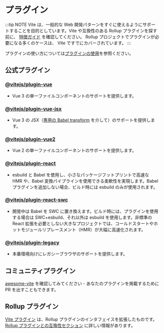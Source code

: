 # プラグイン

:::tip NOTE
Vite は、一般的な Web 開発パターンをすぐに使えるようにサポートすることを目的としています。Vite や互換性のある Rollup プラグインを探す前に、 [特徴ガイド](../guide/features.md) を確認してください。 Rollup プロジェクトでプラグインが必要になる多くのケースは、 Vite ですでにカバーされています。
:::

プラグインの使い方については[プラグインの使用](../guide/using-plugins)を参照ください。

## 公式プラグイン

### [@vitejs/plugin-vue](https://github.com/vitejs/vite-plugin-vue/tree/main/packages/plugin-vue)

- Vue 3 の単一ファイルコンポーネントのサポートを提供します。

### [@vitejs/plugin-vue-jsx](https://github.com/vitejs/vite-plugin-vue/tree/main/packages/plugin-vue-jsx)

- Vue 3 の JSX（[専用の Babel transform](https://github.com/vuejs/jsx-next) を介して）のサポートを提供します。

### [@vitejs/plugin-vue2](https://github.com/vitejs/vite-plugin-vue2)

- Vue 2 の単一ファイルコンポーネントのサポートを提供します。

### [@vitejs/plugin-react](https://github.com/vitejs/vite-plugin-react/tree/main/packages/plugin-react)

- esbuild と Babel を使用し、小さなパッケージフットプリントで高速な HMR や、Babel 変換パイプラインを使用できる柔軟性を実現します。Babel プラグインを追加しない場合、ビルド時には esbuild のみが使用されます。

### [@vitejs/plugin-react-swc](https://github.com/vitejs/vite-plugin-react-swc)

- 開発中は Babel を SWC に置き換えます。ビルド時には、プラグインを使用する場合は SWC+esbuild、それ以外は esbuild を使用します。非標準の React 拡張を必要としない大きなプロジェクトでは、コールドスタートやホットモジュールリプレースメント（HMR）が大幅に高速化されます。

### [@vitejs/plugin-legacy](https://github.com/vitejs/vite/tree/main/packages/plugin-legacy)

- 本番環境向けにレガシーブラウザのサポートを提供します。

## コミュニティプラグイン

[awesome-vite](https://github.com/vitejs/awesome-vite#plugins) を確認してみてください - あなたのプラグインを掲載するために PR を出すこともできます。

## Rollup プラグイン

[Vite プラグイン](../guide/api-plugin) は、Rollup プラグインのインタフェイスを拡張したものです。 [Rollup プラグインとの互換性セクション](../guide/api-plugin#rollup-プラグインの互換性) に詳しい情報があります。
